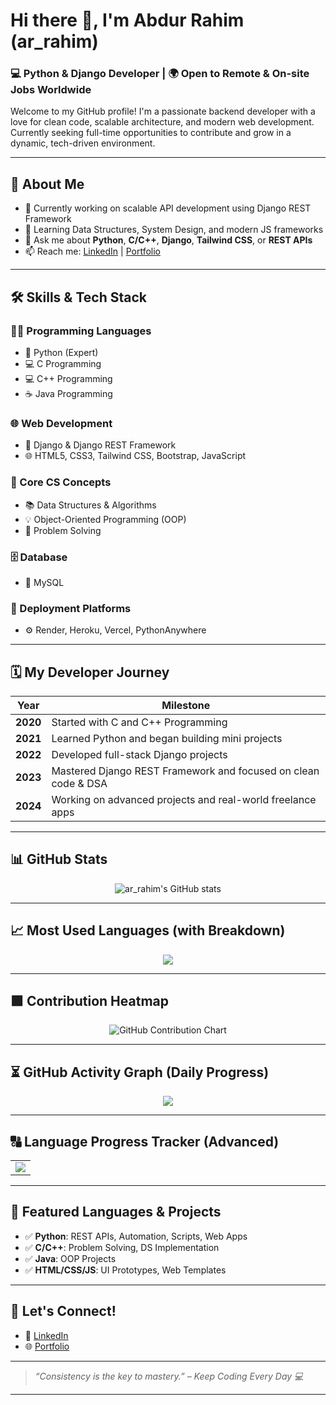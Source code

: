 # Hi there 👋, I'm Abdur Rahim (ar_rahim)

### 💻 Python & Django Developer | 🌍 Open to Remote & On-site Jobs Worldwide

Welcome to my GitHub profile! I'm a passionate backend developer with a love for clean code, scalable architecture, and modern web development. Currently seeking full-time opportunities to contribute and grow in a dynamic, tech-driven environment.

---

## 🚀 About Me

- 🔭 Currently working on scalable API development using Django REST Framework
- 🌱 Learning Data Structures, System Design, and modern JS frameworks
- 💬 Ask me about **Python**, **C/C++**, **Django**, **Tailwind CSS**, or **REST APIs**
- 📫 Reach me: [LinkedIn](https://www.linkedin.com/in/arrahim0) | [Portfolio](https://ar-rahim-cxtp.onrender.com/)

---

## 🛠️ Skills & Tech Stack

### 👨‍💻 Programming Languages
- 🐍 Python (Expert)
- 💻 C Programming
- 💻 C++ Programming
- ☕ Java Programming

### 🌐 Web Development
- 🧩 Django & Django REST Framework
- 🌐 HTML5, CSS3, Tailwind CSS, Bootstrap, JavaScript

### 🧠 Core CS Concepts
- 📚 Data Structures & Algorithms
- 💡 Object-Oriented Programming (OOP)
- 🧩 Problem Solving

### 🗄️ Database
- 🐬 MySQL

### 🚀 Deployment Platforms
- ⚙️ Render, Heroku, Vercel, PythonAnywhere

---


## 🗓️ My Developer Journey

| Year     | Milestone                                                                 |
|----------|---------------------------------------------------------------------------|
| **2020** | Started with C and C++ Programming                                        |
| **2021** | Learned Python and began building mini projects                           |
| **2022** | Developed full-stack Django projects                                      |
| **2023** | Mastered Django REST Framework and focused on clean code & DSA            |
| **2024** | Working on advanced projects and real-world freelance apps                |

---

## 📊 GitHub Stats

<p align="center">
  <img src="https://github-readme-stats.vercel.app/api?username=ar-rahim&show_icons=true&theme=radical" alt="ar_rahim's GitHub stats" />
</p>

---

## 📈 Most Used Languages (with Breakdown)

<p align="center">
  <img src="https://github-readme-stats.vercel.app/api/top-langs/?username=ar-rahim&layout=compact&langs_count=10&theme=radical" />
</p>

---

## 🟩 Contribution Heatmap

<p align="center">
  <img src="https://ghchart.rshah.org/007acc/ar-rahim" alt="GitHub Contribution Chart" />
</p>

---

## ⏳ GitHub Activity Graph (Daily Progress)

<p align="center">
  <img src="https://github-readme-activity-graph.cyclic.app/graph?username=ar-rahim&theme=radical&custom_title=🔥%20Daily%20Coding%20Activity%20Graph" />
</p>

---

## 🔠 Language Progress Tracker (Advanced)

<table align="center">
<tr>
<td align="center">
  <img src="https://github-readme-streak-stats.herokuapp.com?user=ar-rahim&theme=radical&hide_border=false" />
</td>
</tr>
</table>

---

## 🌟 Featured Languages & Projects

- ✅ **Python**: REST APIs, Automation, Scripts, Web Apps  
- ✅ **C/C++**: Problem Solving, DS Implementation  
- ✅ **Java**: OOP Projects  
- ✅ **HTML/CSS/JS**: UI Prototypes, Web Templates

---

## 📣 Let's Connect!

- 💼 [LinkedIn](https://www.linkedin.com/in/arrahim0)
- 🌐 [Portfolio](https://ar-rahim-cxtp.onrender.com)

---

> _“Consistency is the key to mastery.” – Keep Coding Every Day 💻_

---
